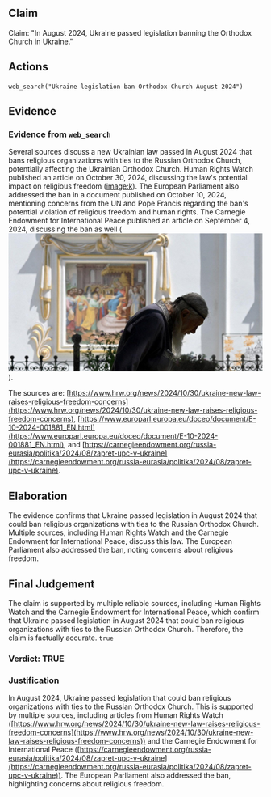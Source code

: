 ## Claim
Claim: "In August 2024, Ukraine passed legislation banning the Orthodox Church in Ukraine."

## Actions
```
web_search("Ukraine legislation ban Orthodox Church August 2024")
```

## Evidence
### Evidence from `web_search`
Several sources discuss a new Ukrainian law passed in August 2024 that bans religious organizations with ties to the Russian Orthodox Church, potentially affecting the Ukrainian Orthodox Church. Human Rights Watch published an article on October 30, 2024, discussing the law's potential impact on religious freedom (<image:k>). The European Parliament also addressed the ban in a document published on October 10, 2024, mentioning concerns from the UN and Pope Francis regarding the ban's potential violation of religious freedom and human rights. The Carnegie Endowment for International Peace published an article on September 4, 2024, discussing the ban as well (![image 8150](media/2025-08-30_08-19-1756541995-209494.jpg)).

The sources are: [https://www.hrw.org/news/2024/10/30/ukraine-new-law-raises-religious-freedom-concerns](https://www.hrw.org/news/2024/10/30/ukraine-new-law-raises-religious-freedom-concerns), [https://www.europarl.europa.eu/doceo/document/E-10-2024-001881_EN.html](https://www.europarl.europa.eu/doceo/document/E-10-2024-001881_EN.html), and [https://carnegieendowment.org/russia-eurasia/politika/2024/08/zapret-upc-v-ukraine](https://carnegieendowment.org/russia-eurasia/politika/2024/08/zapret-upc-v-ukraine).


## Elaboration
The evidence confirms that Ukraine passed legislation in August 2024 that could ban religious organizations with ties to the Russian Orthodox Church. Multiple sources, including Human Rights Watch and the Carnegie Endowment for International Peace, discuss this law. The European Parliament also addressed the ban, noting concerns about religious freedom.


## Final Judgement
The claim is supported by multiple reliable sources, including Human Rights Watch and the Carnegie Endowment for International Peace, which confirm that Ukraine passed legislation in August 2024 that could ban religious organizations with ties to the Russian Orthodox Church. Therefore, the claim is factually accurate. `true`

### Verdict: TRUE

### Justification
In August 2024, Ukraine passed legislation that could ban religious organizations with ties to the Russian Orthodox Church. This is supported by multiple sources, including articles from Human Rights Watch ([https://www.hrw.org/news/2024/10/30/ukraine-new-law-raises-religious-freedom-concerns](https://www.hrw.org/news/2024/10/30/ukraine-new-law-raises-religious-freedom-concerns)) and the Carnegie Endowment for International Peace ([https://carnegieendowment.org/russia-eurasia/politika/2024/08/zapret-upc-v-ukraine](https://carnegieendowment.org/russia-eurasia/politika/2024/08/zapret-upc-v-ukraine)). The European Parliament also addressed the ban, highlighting concerns about religious freedom.
